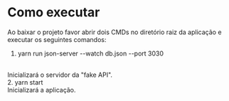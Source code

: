 # Como executar

Ao baixar o projeto favor abrir dois CMDs no diretório raiz da aplicação e executar os seguintes comandos:
</br>
1. yarn run json-server --watch db.json --port 3030
</br>
Inicializará o servidor da "fake API".
</br>
2. yarn start
</br>
Inicializará a aplicação.
